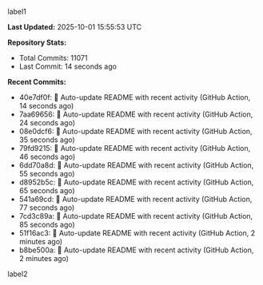 
label1 
<!-- ACTIVITY_START -->
**Last Updated:** 2025-10-01 15:55:53 UTC

**Repository Stats:**
- Total Commits: 11071
- Last Commit: 14 seconds ago

**Recent Commits:**
- 40e7df0f: 🤖 Auto-update README with recent activity (GitHub Action, 14 seconds ago)
- 7aa69656: 🤖 Auto-update README with recent activity (GitHub Action, 24 seconds ago)
- 08e0dcf6: 🤖 Auto-update README with recent activity (GitHub Action, 35 seconds ago)
- 79fd9215: 🤖 Auto-update README with recent activity (GitHub Action, 46 seconds ago)
- 6dd70a8d: 🤖 Auto-update README with recent activity (GitHub Action, 55 seconds ago)
- d8952b5c: 🤖 Auto-update README with recent activity (GitHub Action, 65 seconds ago)
- 541a69cd: 🤖 Auto-update README with recent activity (GitHub Action, 77 seconds ago)
- 7cd3c89a: 🤖 Auto-update README with recent activity (GitHub Action, 85 seconds ago)
- 51f16ac3: 🤖 Auto-update README with recent activity (GitHub Action, 2 minutes ago)
- b8be500a: 🤖 Auto-update README with recent activity (GitHub Action, 2 minutes ago)
<!-- ACTIVITY_END -->

label2
